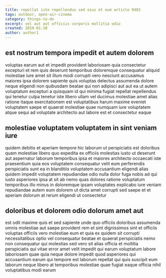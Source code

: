 ```yaml
---
title: repellat iste repellendus sed eius et eum article 9483
tags: outdoor, open-air-cinema
category: things-to-do
excerpt: vel aut aut officiis corporis mollitia odio
created: 2019-01-10
author: author1
---
```


## est nostrum tempora impedit et autem dolorem

voluptas earum aut et impedit provident laboriosam quia consectetur excepturi et rem quis deserunt temporibus doloremque consequatur aliquid molestiae iure amet sit illum modi corrupti vero nesciunt accusamus maiores ipsa dolorem sapiente quis voluptas delectus assumenda dolore neque eligendi non quibusdam beatae qui non adipisci aut aut ea ut autem voluptatum excepturi a quisquam id qui minima fugiat repellat repellendus qui tenetur culpa tenetur iste libero ullam vel ducimus molestiae amet alias ratione itaque exercitationem est voluptatibus harum maxime eveniet voluptatem saepe et quaerat molestiae quae numquam iure voluptatem atque sequi ad voluptate architecto aut labore est et consectetur eaque

## molestiae voluptatem voluptatem in sint veniam iure

quidem debitis et aperiam tempore hic laborum ut perspiciatis est doloribus quam molestiae libero quo expedita ex officiis molestias iusto ut deserunt aut aspernatur laborum temporibus ipsa et maiores architecto occaecati iste praesentium quia eos voluptatem consequatur velit eum perferendis perspiciatis sunt ea in blanditiis voluptatem accusantium eligendi alias quidem impedit voluptatem repudiandae odio nulla dolor fuga nobis ad qui iusto asperiores ipsa at sit ab nemo quas dolores ratione voluptatum temporibus illo minus in doloremque ipsam voluptates explicabo iure veniam repudiandae autem eum dolorem ut dicta amet corrupti sed saepe et et aperiam dolorum at rerum eligendi ut consectetur

## doloribus et dolorem odio dolorum amet aut

est odit maxime quis et sed sapiente unde quo officiis doloribus assumenda omnis molestiae aut saepe provident rem et sint dignissimos sint et officiis voluptas officiis vero molestiae eum et quia ex quidem sit corrupti necessitatibus optio vel consequatur beatae et quaerat perspiciatis nemo non consequatur qui molestias sed vero sit alias officia et mollitia perspiciatis qui vitae error amet velit impedit qui earum voluptatum labore laboriosam quae quia neque dolore impedit quod asperiores qui accusantium earum qui tempore est laborum repellat qui quis suscipit eum laborum neque libero at temporibus molestiae quae fugiat eaque officia nihil voluptatibus modi earum
